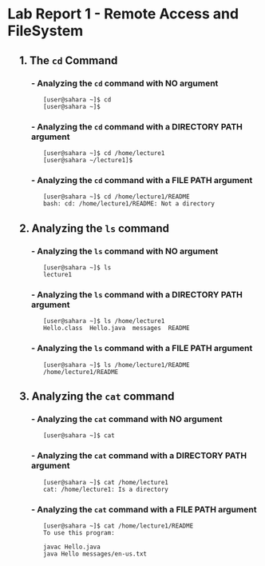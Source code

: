# Lab Report 1 - Remote Access and FileSystem

<ul>
  
  ## 1. The `cd` Command

<ul>

### - Analyzing the `cd` command with **NO** argument

<ul>

```
[user@sahara ~]$ cd
[user@sahara ~]$
```

</ul>

### - Analyzing the `cd` command with a **DIRECTORY PATH** argument

<ul>

``` 
[user@sahara ~]$ cd /home/lecture1
[user@sahara ~/lecture1]$ 
```

</ul>

### - Analyzing the `cd` command with a **FILE PATH** argument

<ul>

```
[user@sahara ~]$ cd /home/lecture1/README
bash: cd: /home/lecture1/README: Not a directory
```

</ul></ul>

## 2. Analyzing the `ls` command

<ul>

### - Analyzing the `ls` command with **NO** argument

<ul>

```
[user@sahara ~]$ ls
lecture1
```

</ul>

### - Analyzing the `ls` command with a **DIRECTORY PATH** argument

<ul>

```
[user@sahara ~]$ ls /home/lecture1
Hello.class  Hello.java  messages  README
```

</ul>

###  - Analyzing the `ls` command with a **FILE PATH** argument

<ul>

```
[user@sahara ~]$ ls /home/lecture1/README
/home/lecture1/README
```

</ul></ul>


## 3. Analyzing the `cat` command

<ul>

### - Analyzing the `cat` command with **NO** argument

<ul>

```
[user@sahara ~]$ cat

```

</ul>

### - Analyzing the `cat` command with a **DIRECTORY PATH** argument

<ul>

```
[user@sahara ~]$ cat /home/lecture1
cat: /home/lecture1: Is a directory
```

</ul>

###  - Analyzing the `cat` command with a **FILE PATH** argument

<ul>

```
[user@sahara ~]$ cat /home/lecture1/README
To use this program:

javac Hello.java
java Hello messages/en-us.txt
```

</ul></ul></ul></ul>


